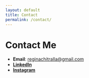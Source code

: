 ```yaml
---
layout: default
title: Contact
permalink: /contact/
---
```


# Contact Me

- **Email**: [reginachitralla@gmail.com](mailto:chitralla.consulting@gmail.com)
- **[LinkedIn](https://www.linkedin.com/in/regina-chitralla-3a5034134)**
- **[Instagram](https://www.instagram.com/regina_chitralla/)**
